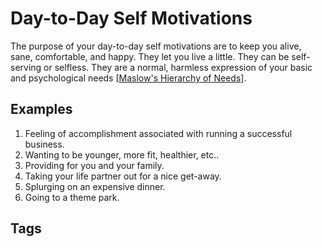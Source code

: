 # Day-to-Day Self Motivations

The purpose of your day-to-day self motivations are to keep you alive, sane, comfortable, and happy. They let you live a little. They can be self-serving or selfless. They are a normal, harmless expression of your basic and psychological needs [[Maslow's Hierarchy of Needs](https://en.wikipedia.org/wiki/Maslow's_hierarchy_of_needs)].  

## Examples
1. Feeling of accomplishment associated with running a successful business.  
2. Wanting to be younger, more fit, healthier, etc..  
3. Providing for you and your family.  
4. Taking your life partner out for a nice get-away.  
5. Splurging on an expensive dinner.  
6. Going to a theme park.  

## Tags

